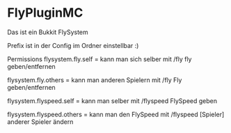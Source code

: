 # FlyPluginMC

Das ist ein Bukkit FlySystem

Prefix ist in der Config im Ordner einstellbar :)


Permissions
flysystem.fly.self = kann man sich selber mit /fly fly geben/entfernen

flysystem.fly.others = kann man anderen Spielern mit /fly <name> Fly geben/entfernen 


flysystem.flyspeed.self = kann man selber mit /flyspeed <Geschwindigleit> FlySpeed geben 

flysystem.flyspeed.others = kann man den FlySpeed mit /flyspeed <Geschwindigkeit> [Spieler] anderer Spieler ändern 
